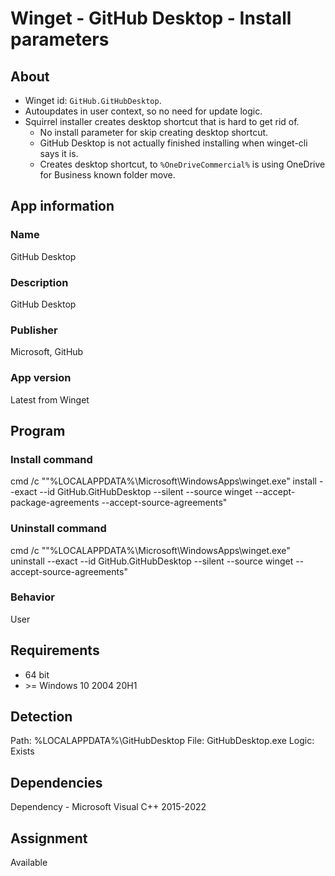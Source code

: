 # Winget - GitHub Desktop - Install parameters
## About
* Winget id: ```GitHub.GitHubDesktop```.
* Autoupdates in user context, so no need for update logic.
* Squirrel installer creates desktop shortcut that is hard to get rid of.
  * No install parameter for skip creating desktop shortcut.
  * GitHub Desktop is not actually finished installing when winget-cli says it is.
  * Creates desktop shortcut, to ```%OneDriveCommercial%``` is using OneDrive for Business known folder move.


## App information
### Name
GitHub Desktop

### Description
GitHub Desktop

### Publisher
Microsoft, GitHub

### App version
Latest from Winget


## Program
### Install command
cmd /c ""%LOCALAPPDATA%\Microsoft\WindowsApps\winget.exe" install --exact --id GitHub.GitHubDesktop --silent --source winget --accept-package-agreements --accept-source-agreements"

### Uninstall command
cmd /c ""%LOCALAPPDATA%\Microsoft\WindowsApps\winget.exe" uninstall --exact --id GitHub.GitHubDesktop --silent --source winget --accept-source-agreements"

### Behavior
User


## Requirements
* 64 bit
* \>= Windows 10 2004 20H1


## Detection
Path:  %LOCALAPPDATA%\GitHubDesktop
File:  GitHubDesktop.exe
Logic: Exists


## Dependencies
Dependency - Microsoft Visual C++ 2015-2022


## Assignment
Available
